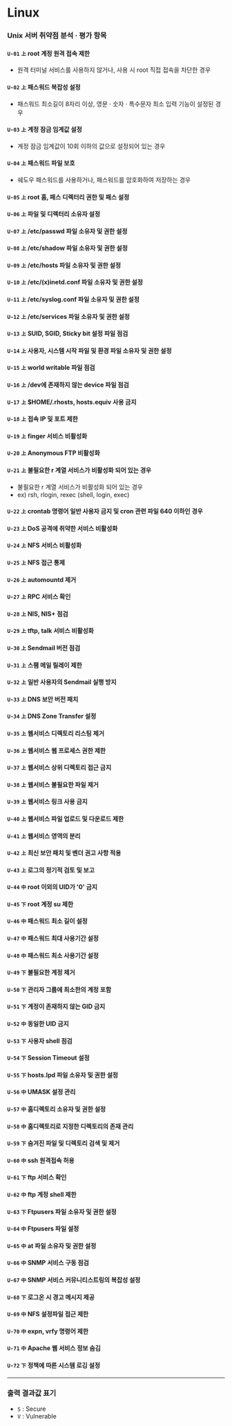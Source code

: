 # Linux

### Unix 서버 취약점 분석 · 평가 항목

#### `U-01`  `上`  root 계정 원격 접속 제한
- 원격 터미널 서비스를 사용하지 않거나, 사용 시 root 직접 접속을 차단한 경우

#### `U-02`  `上`  패스워드 복잡성 설정
- 패스워드 최소길이 8자리 이상, 영문 · 숫자 · 특수문자 최소 입력 기능이 설정된 경우

#### `U-03`  `上`  계정 잠금 임계값 설정
- 계정 잠금 임계값이 10회 이하의 값으로 설정되어 있는 경우

#### `U-04` `上` 패스워드 파일 보호
- 쉐도우 패스워드를 사용하거나, 패스워드를 암호화하여 저장하는 경우

#### `U-05` `上` root 홈, 패스 디렉터리 권한 및 패스 설정

#### `U-06` `上` 파일 및 디렉터리 소유자 설정

#### `U-07` `上` /etc/passwd 파일 소유자 및 권한 설정

#### `U-08` `上` /etc/shadow 파일 소유자 및 권한 설정

#### `U-09` `上` /etc/hosts 파일 소유자 및 권한 설정

#### `U-10` `上` /etc/(x)inetd.conf 파일 소유자 및 권한 설정

#### `U-11` `上` /etc/syslog.conf 파일 소유자 및 권한 설정

#### `U-12` `上` /etc/services 파일 소유자 및 권한 설정

#### `U-13` `上` SUID, SGID, Sticky bit 설정 파일 점검

#### `U-14` `上` 사용자, 시스템 시작 파일 및 환경 파일 소유자 및 권한 설정

#### `U-15` `上` world writable 파일 점검

#### `U-16` `上` /dev에 존재하지 않는 device 파일 점검

#### `U-17` `上` $HOME/.rhosts, hosts.equiv 사용 금지

#### `U-18` `上` 접속 IP 및 포트 제한

#### `U-19` `上` finger 서비스 비활성화

#### `U-20` `上` Anonymous FTP 비활성화

#### `U-21` `上`  불필요한 r 계열 서비스가 비활성화 되어 있는 경우
- 불필요한 r 계열 서비스가 비활성화 되어 있는 경우
- ex) rsh, rlogin, rexec (shell, login, exec)

#### `U-22` `上`  crontab 명령어 일반 사용자 금지 및 cron 관련 파일 640 이하인 경우

#### `U-23` `上` DoS 공격에 취약한 서비스 비활성화

#### `U-24` `上` NFS 서비스 비활성화

#### `U-25` `上` NFS 접근 통제

#### `U-26` `上` automountd 제거

#### `U-27` `上` RPC 서비스 확인

#### `U-28` `上` NIS, NIS+ 점검

#### `U-29` `上` tftp, talk 서비스 비활성화

#### `U-30` `上` Sendmail 버전 점검

#### `U-31` `上` 스팸 메일 릴레이 제한

#### `U-32` `上` 일반 사용자의 Sendmail 실행 방지

#### `U-33` `上` DNS 보안 버전 패치

#### `U-34` `上` DNS Zone Transfer 설정

#### `U-35` `上` 웹서비스 디렉토리 리스팅 제거

#### `U-36` `上` 웹서비스 웹 프로세스 권한 제한

#### `U-37` `上` 웹서비스 상위 디렉토리 접근 금지

#### `U-38` `上` 웹서비스 불필요한 파일 제거

#### `U-39` `上` 웹서비스 링크 사용 금지

#### `U-40` `上` 웹서비스 파일 업로드 및 다운로드 제한

#### `U-41` `上` 웹서비스 영역의 분리

#### `U-42` `上` 최신 보안 패치 및 벤더 권고 사항 적용

#### `U-43` `上` 로그의 정기적 검토 및 보고

#### `U-44` `中` root 이외의 UID가 '0' 금지

#### `U-45` `下` root 계정 su 제한

#### `U-46` `中` 패스워드 최소 길이 설정

#### `U-47` `中` 패스워드 최대 사용기간 설정

#### `U-48` `中` 패스워드 최소 사용기간 설정

#### `U-49` `下` 불필요한 계정 제거

#### `U-50` `下` 관리자 그룹에 최소한의 계정 포함

#### `U-51` `下` 계정이 존재하지 않는 GID 금지

#### `U-52` `中` 동일한 UID 금지

#### `U-53` `下` 사용자 shell 점검

#### `U-54` `下` Session Timeout 설정

#### `U-55` `下` hosts.lpd 파일 소유자 및 권한 설정

#### `U-56` `中` UMASK 설정 관리

#### `U-57` `中` 홈디렉토리 소유자 및 권한 설정

#### `U-58` `中` 홈디렉토리로 지정한 디렉토리의 존재 관리

#### `U-59` `下` 숨겨진 파일 및 디렉토리 검색 및 제거

#### `U-60` `中` ssh 원격접속 허용

#### `U-61` `下` ftp 서비스 확인

#### `U-62` `中` ftp 계정 shell 제한

#### `U-63` `下` Ftpusers 파일 소유자 및 권한 설정

#### `U-64` `中` Ftpusers 파일 설정

#### `U-65` `中` at 파일 소유자 및 권한 설정

#### `U-66` `中` SNMP 서비스 구동 점검

#### `U-67` `中` SNMP 서비스 커뮤니티스트링의 복잡성 설정

#### `U-68` `下` 로그온 시 경고 메시지 제공

#### `U-69` `中` NFS 설정파일 접근 제한

#### `U-70` `中` expn, vrfy 명령어 제한

#### `U-71` `中` Apache 웹 서비스 정보 숨김

#### `U-72` `下` 정책에 따른 시스템 로깅 설정

<hr/>

### 출력 결과값 표기 
- `S` : Secure
- `V` : Vulnerable
